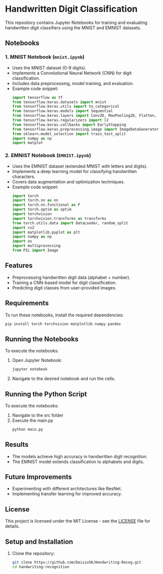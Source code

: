 # Handwritten Digit Classification

This repository contains Jupyter Notebooks for training and evaluating handwritten digit classifiers using the MNIST and EMNIST datasets.

## Notebooks

### 1. MNIST Notebook (`mnist.ipynb`)
- Uses the MNIST dataset (0-9 digits).
- Implements a Convolutional Neural Network (CNN) for digit classification.
- Includes data preprocessing, model training, and evaluation.
- Example code snippet:
  ```python
  import tensorflow as tf
  from tensorflow.keras.datasets import mnist
  from tensorflow.keras.utils import to_categorical
  from tensorflow.keras.models import Sequential
  from tensorflow.keras.layers import Conv2D, MaxPooling2D, Flatten, Dense, Dropout
  from tensorflow.keras.regularizers import l2
  from tensorflow.keras.callbacks import EarlyStopping
  from tensorflow.keras.preprocessing.image import ImageDataGenerator
  from sklearn.model_selection import train_test_split
  import numpy as np
  import matplot
  
  ```

### 2. EMNIST Notebook (`EMNIST.ipynb`)
- Uses the EMNIST dataset (extended MNIST with letters and digits).
- Implements a deep learning model for classifying handwritten characters.
- Covers data augmentation and optimization techniques.
- Example code snippet:
  ```python
  import torch
  import torch.nn as nn
  import torch.nn.functional as F
  import torch.optim as optim
  import torchvision
  import torchvision.transforms as transforms
  from torch.utils.data import DataLoader, random_split
  import cv2
  import matplotlib.pyplot as plt
  import numpy as np
  import os
  import multiprocessing
  from PIL import Image
  ```

## Features
- Preprocessing handwritten digit data (alphabet + number).
- Training a CNN-based model for digit classification.
- Predicting digit classes from user-provided images.

## Requirements
To run these notebooks, install the required dependencies:
```bash
pip install torch torchvision matplotlib numpy pandas
```

## Running the Notebooks
To execute the notebooks:
1. Open Jupyter Notebook:
   ```bash
   jupyter notebook
   ```
2. Navigate to the desired notebook and run the cells.

## Running the Python Script
To execute the notebooks:
1. Navigate to the src folder
2. Execute the main.py
   ```bash
   python main.py
   ```

## Results
- The models achieve high accuracy in handwritten digit recognition.
- The EMNIST model extends classification to alphabets and digits.

## Future Improvements
- Experimenting with different architectures like ResNet.
- Implementing transfer learning for improved accuracy.

## License
This project is licensed under the MIT License - see the [LICENSE](LICENSE) file for details.

## Setup and Installation
1. Clone the repository:
   ```bash
   git clone https://github.com/DaisioSK/Handwriting-Recog.git
   cd handwriting-recognition
